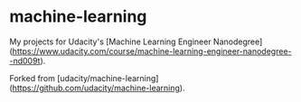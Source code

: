# machine-learning
My projects for Udacity's [Machine Learning Engineer Nanodegree]
(https://www.udacity.com/course/machine-learning-engineer-nanodegree--nd009t).

Forked from [udacity/machine-learning]
(https://github.com/udacity/machine-learning).
